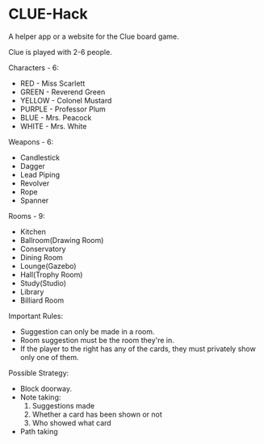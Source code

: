 # CLUE-Hack
A helper app or a website for the Clue board game.

Clue is played with 2-6 people.

Characters - 6:
  - RED - Miss Scarlett
  - GREEN - Reverend Green
  - YELLOW - Colonel Mustard
  - PURPLE - Professor Plum
  - BLUE - Mrs. Peacock
  - WHITE - Mrs. White

Weapons - 6:
  - Candlestick
  - Dagger
  - Lead Piping
  - Revolver
  - Rope
  - Spanner

Rooms - 9:
  - Kitchen
  - Ballroom(Drawing Room)
  - Conservatory
  - Dining Room
  - Lounge(Gazebo)
  - Hall(Trophy Room)
  - Study(Studio)
  - Library
  - Billiard Room

Important Rules:
  - Suggestion can only be made in a room.
  - Room suggestion must be the room they're in.
  - If the player to the right has any of the cards, they must privately show only one of them.

Possible Strategy:
  - Block doorway.
  - Note taking:
     1. Suggestions made
     2. Whether a card has been shown or not
     3. Who showed what card
  - Path taking
  
